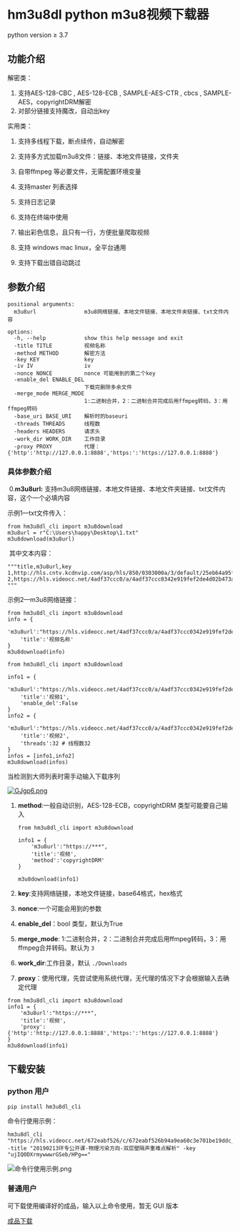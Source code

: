 # hm3u8dl python m3u8视频下载器

python version ≥ 3.7

## 功能介绍

解密类：

1. 支持AES-128-CBC , AES-128-ECB , SAMPLE-AES-CTR , cbcs , SAMPLE-AES，copyrightDRM解密
1. 对部分链接支持魔改，自动出key

实用类：

1. 支持多线程下载，断点续传，自动解密

2. 支持多方式加载m3u8文件：链接、本地文件链接，文件夹

3. 自带ffmpeg 等必要文件，无需配置环境变量

4. 支持master 列表选择

5. 支持日志记录

6. 支持在终端中使用

7. 输出彩色信息，且只有一行，方便批量爬取视频

8. 支持 windows mac linux，全平台通用

9. 支持下载出错自动跳过

   

## 参数介绍

```
positional arguments:
  m3u8url               m3u8网络链接、本地文件链接、本地文件夹链接、txt文件内容

options:
  -h, --help            show this help message and exit
  -title TITLE          视频名称
  -method METHOD        解密方法
  -key KEY              key
  -iv IV                iv
  -nonce NONCE          nonce 可能用到的第二个key
  -enable_del ENABLE_DEL
                        下载完删除多余文件
  -merge_mode MERGE_MODE
                        1:二进制合并，2：二进制合并完成后用ffmpeg转码，3：用ffmpeg转码
  -base_uri BASE_URI    解析时的baseuri
  -threads THREADS      线程数
  -headers HEADERS      请求头
  -work_dir WORK_DIR    工作目录
  -proxy PROXY          代理：{'http':'http://127.0.0.1:8888','https:':'https://127.0.0.1:8888'}
```



### 具体参数介绍

​	0.**m3u8url:** 支持m3u8网络链接、本地文件链接、本地文件夹链接、txt文件内容，这个一个必填内容

示例1—txt文件传入：

```
from hm3u8dl_cli import m3u8download
m3u8url = r"C:\Users\happy\Desktop\1.txt"
m3u8download(m3u8url)
```

​	其中文本内容：

```
"""title,m3u8url,key
1,http://hls.cntv.kcdnvip.com/asp/hls/850/0303000a/3/default/25eb64a95f094a42bbdea5b23ae756f9/850.m3u8
2,https://hls.videocc.net/4adf37ccc0/a/4adf37ccc0342e919fef2de4d02b473a_3.m3u8
"""
```

示例2—m3u8网络链接：

```
from hm3u8dl_cli import m3u8download
info = {
    'm3u8url':"https://hls.videocc.net/4adf37ccc0/a/4adf37ccc0342e919fef2de4d02b473a_3.m3u8",
    'title':'视频名称'
}
m3u8download(info)
```

```
from hm3u8dl_cli import m3u8download

info1 = {
    'm3u8url':"https://hls.videocc.net/4adf37ccc0/a/4adf37ccc0342e919fef2de4d02b473a_3.m3u8",
    'title':'视频1',
    'enable_del':False
}
info2 = {
    'm3u8url':"https://hls.videocc.net/4adf37ccc0/a/4adf37ccc0342e919fef2de4d02b473a_2.m3u8",
    'title':'视频2',
    'threads':32 # 线程数32
}
infos = [info1,info2]
m3u8download(infos)
```

当检测到大师列表时需手动输入下载序列

[![GJgp6.png](https://s1.328888.xyz/2022/08/27/GJgp6.png)](https://imgloc.com/i/GJgp6)

1. **method**:一般自动识别，AES-128-ECB，copyrightDRM 类型可能要自己输入

   ```
   from hm3u8dl_cli import m3u8download
   
   info1 = {
       'm3u8url':"https://***",
       'title':'视频',
       'method':'copyrightDRM'
   }
   
   m3u8download(info1)
   ```

2. **key**:支持网络链接，本地文件链接，base64格式，hex格式

3. **nonce**:一个可能会用到的参数

4. **enable_del**：bool 类型，默认为True

5. **merge_mode**: 1:二进制合并，2：二进制合并完成后用ffmpeg转码，3：用ffmpeg合并转码。默认为 `3`
6. **work_dir**:工作目录，默认 `./Downloads`

7. **proxy**：使用代理，先尝试使用系统代理，无代理的情况下才会根据输入去确定代理

```
from hm3u8dl_cli import m3u8download
info1 = {
    'm3u8url':"https://***",
    'title':'视频',
    'proxy':{'http':'http://127.0.0.1:8888','https:':'https://127.0.0.1:8888'}
}
m3u8download(info1)
```



## 下载安装

### python 用户

```
pip install hm3u8dl_cli
```

命令行使用示例：

```
hm3u8dl_cli "https://hls.videocc.net/672eabf526/c/672eabf526b94a9ea60c3e701be19ddc_1.m3u8" -title "20190213环专公开课-物理污染方向-双层壁隔声重难点解析" -key "ujIQ0DXrmywwwrGSeb/HPg=="
```

![命令行使用示例.png](https://pic.stackoverflow.wiki/uploadImages/58/45/21/130/2022/08/13/10/19/3e55d79c-651d-467b-9164-e501615e7843.png)

### 普通用户

可下载使用编译好的成品，输入以上命令使用，暂无 GUI 版本

[成品下载](https://github.com/hecoter/hm3u8dl_cli/releases)


